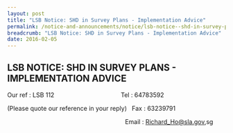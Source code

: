 ```yaml
---
layout: post
title: "LSB Notice: SHD in Survey Plans - Implementation Advice"
permalink: /notice-and-announcements/notice/lsb-notice--shd-in-survey-plans---implementation-advice/
breadcrumb: "LSB Notice: SHD in Survey Plans - Implementation Advice"
date: 2016-02-05
---
```


LSB NOTICE: SHD IN SURVEY PLANS - IMPLEMENTATION ADVICE
---
Our ref           : LSB 112 &nbsp;&nbsp;&nbsp;&nbsp;&nbsp;&nbsp;&nbsp;&nbsp;&nbsp;&nbsp;&nbsp;&nbsp;&nbsp;&nbsp;&nbsp;&nbsp;&nbsp;&nbsp;&nbsp;&nbsp;&nbsp;&nbsp;&nbsp;&nbsp;&nbsp;&nbsp;&nbsp;&nbsp;&nbsp;&nbsp;&nbsp;&nbsp;&nbsp;&nbsp;&nbsp;&nbsp;&nbsp;&nbsp;Tel       : 64783592

(Please quote our reference in your reply)      &nbsp;&nbsp;Fax      : 63239791

&nbsp;&nbsp;&nbsp;&nbsp;&nbsp;&nbsp;&nbsp;&nbsp;&nbsp;&nbsp;&nbsp;&nbsp;&nbsp;&nbsp;&nbsp;&nbsp;&nbsp;&nbsp;&nbsp;&nbsp;&nbsp;&nbsp;&nbsp;&nbsp;&nbsp;&nbsp;&nbsp;&nbsp;&nbsp;&nbsp;&nbsp;&nbsp;&nbsp;&nbsp;&nbsp;&nbsp;&nbsp;&nbsp;&nbsp;&nbsp;&nbsp;&nbsp;&nbsp;&nbsp;&nbsp;&nbsp;&nbsp;&nbsp;&nbsp;&nbsp;&nbsp;&nbsp;&nbsp;&nbsp;&nbsp;&nbsp;&nbsp;&nbsp;&nbsp;&nbsp;&nbsp;&nbsp;&nbsp;&nbsp;&nbsp;&nbsp;&nbsp;&nbsp;&nbsp;Email   : Richard_Ho@sla.gov,sg
